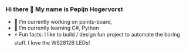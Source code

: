 ### Hi there 👋 My name is Pepijn Hogervorst 

- 🔭 I’m currently working on points-board, 
- 🌱 I’m currently learning C#, Python
- ⚡ Fun facts: I like to build / design fun project to automate the boring stuff. I love the WS2812B LEDs! 

<!--
**PepijnHogervorst/PepijnHogervorst** is a ✨ _special_ ✨ repository because its `README.md` (this file) appears on your GitHub profile.


- 💬 Ask me about ...
- 📫 How to reach me: ...
-->
